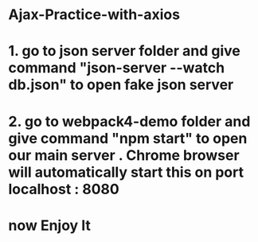 # Ajax-Practice-with-axios

# 1. go to json server folder and give command "json-server --watch db.json" to open fake json server

# 2. go to webpack4-demo folder and give command "npm start" to open our main server . Chrome browser will automatically start this on port localhost : 8080 

# now Enjoy It